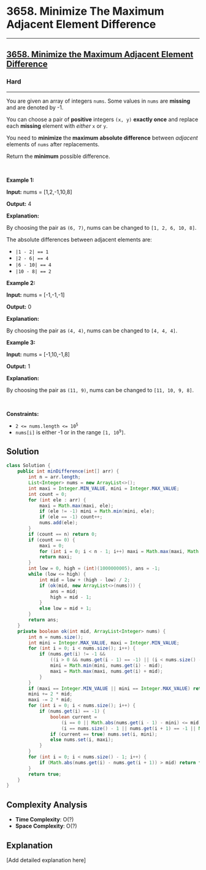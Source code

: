 # 3658. Minimize The Maximum Adjacent Element Difference


---

<h2><a href="https://leetcode.com/problems/minimize-the-maximum-adjacent-element-difference">3658. Minimize the Maximum Adjacent Element Difference</a></h2><h3>Hard</h3><hr><p>You are given an array of integers <code>nums</code>. Some values in <code>nums</code> are <strong>missing</strong> and are denoted by -1.</p>

<p>You can choose a pair of <strong>positive</strong> integers <code>(x, y)</code> <strong>exactly once</strong> and replace each&nbsp;<strong>missing</strong> element with <em>either</em> <code>x</code> or <code>y</code>.</p>

<p>You need to <strong>minimize</strong><strong> </strong>the<strong> maximum</strong> <strong>absolute difference</strong> between <em>adjacent</em> elements of <code>nums</code> after replacements.</p>

<p>Return the <strong>minimum</strong> possible difference.</p>

<p>&nbsp;</p>
<p><strong class="example">Example 1:</strong></p>

<div class="example-block">
<p><strong>Input:</strong> <span class="example-io">nums = [1,2,-1,10,8]</span></p>

<p><strong>Output:</strong> <span class="example-io">4</span></p>

<p><strong>Explanation:</strong></p>

<p>By choosing the pair as <code>(6, 7)</code>, nums can be changed to <code>[1, 2, 6, 10, 8]</code>.</p>

<p>The absolute differences between adjacent elements are:</p>

<ul>
	<li><code>|1 - 2| == 1</code></li>
	<li><code>|2 - 6| == 4</code></li>
	<li><code>|6 - 10| == 4</code></li>
	<li><code>|10 - 8| == 2</code></li>
</ul>
</div>

<p><strong class="example">Example 2:</strong></p>

<div class="example-block">
<p><strong>Input:</strong> <span class="example-io">nums = [-1,-1,-1]</span></p>

<p><strong>Output:</strong> <span class="example-io">0</span></p>

<p><strong>Explanation:</strong></p>

<p>By choosing the pair as <code>(4, 4)</code>, nums can be changed to <code>[4, 4, 4]</code>.</p>
</div>

<p><strong class="example">Example 3:</strong></p>

<div class="example-block">
<p><strong>Input:</strong> <span class="example-io">nums = [-1,10,-1,8]</span></p>

<p><strong>Output:</strong> <span class="example-io">1</span></p>

<p><strong>Explanation:</strong></p>

<p>By choosing the pair as <code>(11, 9)</code>, nums can be changed to <code>[11, 10, 9, 8]</code>.</p>
</div>

<p>&nbsp;</p>
<p><strong>Constraints:</strong></p>

<ul>
	<li><code>2 &lt;= nums.length &lt;= 10<sup>5</sup></code></li>
	<li><code>nums[i]</code> is either -1 or in the range <code>[1, 10<sup>9</sup>]</code>.</li>
</ul>


## Solution

```java
class Solution {
    public int minDifference(int[] arr) {
        int n = arr.length;
        List<Integer> nums = new ArrayList<>();
        int maxi = Integer.MIN_VALUE, mini = Integer.MAX_VALUE;
        int count = 0;
        for (int ele : arr) {
            maxi = Math.max(maxi, ele);
            if (ele != -1) mini = Math.min(mini, ele);
            if (ele == -1) count++;
            nums.add(ele);
        }
        if (count == n) return 0;
        if (count == 0) {
            maxi = 0;
            for (int i = 0; i < n - 1; i++) maxi = Math.max(maxi, Math.abs(arr[i] - arr[i + 1]));
            return maxi;
        }
        int low = 0, high = (int)(1000000005), ans = -1;
        while (low <= high) {
            int mid = low + (high - low) / 2;
            if (ok(mid, new ArrayList<>(nums))) {
                ans = mid;
                high = mid - 1;
            }
            else low = mid + 1;
        }
        return ans;
    }
    private boolean ok(int mid, ArrayList<Integer> nums) {
        int n = nums.size();
        int mini = Integer.MAX_VALUE, maxi = Integer.MIN_VALUE;
        for (int i = 0; i < nums.size(); i++) {
            if (nums.get(i) != -1 && 
                ((i > 0 && nums.get(i - 1) == -1) || (i < nums.size() - 1 && nums.get(i + 1) == -1))) {
                mini = Math.min(mini, nums.get(i) - mid);
                maxi = Math.max(maxi, nums.get(i) + mid);
            }
        }
        if (maxi == Integer.MIN_VALUE || mini == Integer.MAX_VALUE) return true;
        mini += 2 * mid;
        maxi -= 2 * mid;
        for (int i = 0; i < nums.size(); i++) {
            if (nums.get(i) == -1) {
                boolean current = 
                    (i == 0 || Math.abs(nums.get(i - 1) - mini) <= mid) &&
                    (i == nums.size() - 1 || nums.get(i + 1) == -1 || Math.abs(nums.get(i + 1) - mini) <= mid);
                if (current == true) nums.set(i, mini);
                else nums.set(i, maxi);
            }
        }
        for (int i = 0; i < nums.size() - 1; i++) {
            if (Math.abs(nums.get(i) - nums.get(i + 1)) > mid) return false;
        }
        return true;
    }
}
```

## Complexity Analysis

- **Time Complexity**: O(?)
- **Space Complexity**: O(?)

## Explanation

[Add detailed explanation here]

